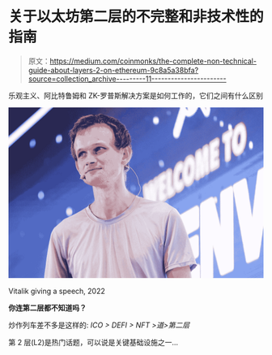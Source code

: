 # 关于以太坊第二层的不完整和非技术性的指南

> 原文：<https://medium.com/coinmonks/the-complete-non-technical-guide-about-layers-2-on-ethereum-9c8a5a38bfa?source=collection_archive---------11----------------------->

乐观主义、阿比特鲁姆和 ZK-罗普斯解决方案是如何工作的，它们之间有什么区别

![](img/fde98ae925cdc4172fe8959592168ad7.png)

Vitalik giving a speech, 2022

**你连第二层都不知道吗？**

炒作列车差不多是这样的:
*ICO > DEFI > NFT >道>第二层*

第 2 层(L2)是热门话题，可以说是关键基础设施之一…